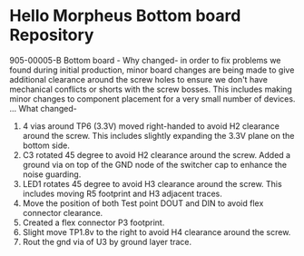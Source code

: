 Hello Morpheus Bottom board Repository
===
905-00005-B
Bottom board -
Why changed- in order to fix problems we found during initial production, minor board changes are being made to give additional clearance around the screw holes to ensure we don't have mechanical conflicts or shorts with the screw bosses. This includes making minor changes to component placement for a very small number of devices. ...
What changed- 
1. 4 vias around TP6 (3.3V) moved right-handed to avoid H2 clearance around the screw. This includes slightly expanding the 3.3V plane on the bottom side.
2. C3 rotated 45 degree to avoid H2 clearance around the screw. Added a ground via on top of the GND node of the switcher cap to enhance the noise guarding.
3. LED1 rotates 45 degree to avoid H3 clearance around the screw. This includes moving R5 footprint and H3 adjacent traces.
4. Move the position of both Test point DOUT and DIN to avoid flex connector clearance. 
5. Created a flex connector P3 footprint.
6. Slight move TP1.8v to the right to avoid H4 clearance around the screw.
7. Rout the gnd via of U3 by ground layer trace.